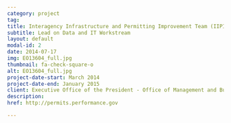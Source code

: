 ```yaml
---
category: project
tag:
title: Interagency Infrastructure and Permitting Improvement Team (IIPIT)
subtitle: Lead on Data and IT Workstream
layout: default
modal-id: 2
date: 2014-07-17
img: EO13604_full.jpg
thumbnail: fa-check-square-o
alt: EO13604_full.jpg
project-date-start: March 2014
project-date-end: January 2015
client: Executive Office of the President - Office of Management and Budget
description:
href: http://permits.performance.gov

---
```

